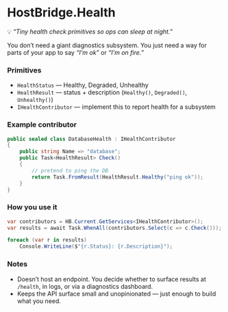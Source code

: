﻿# HostBridge.Health

💡 *“Tiny health check primitives so ops can sleep at night.”*

You don’t need a giant diagnostics subsystem. You just need a way for parts of your app to say *“I’m ok”* or *“I’m on fire.”*

### Primitives

* `HealthStatus` — Healthy, Degraded, Unhealthy
* `HealthResult` — status + description (`Healthy()`, `Degraded()`, `Unhealthy()`)
* `IHealthContributor` — implement this to report health for a subsystem

### Example contributor

```csharp
public sealed class DatabaseHealth : IHealthContributor
{
    public string Name => "database";
    public Task<HealthResult> Check()
    {
        // pretend to ping the DB
        return Task.FromResult(HealthResult.Healthy("ping ok"));
    }
}
```

### How you use it

```csharp
var contributors = HB.Current.GetServices<IHealthContributor>();
var results = await Task.WhenAll(contributors.Select(c => c.Check()));

foreach (var r in results)
    Console.WriteLine($"{r.Status}: {r.Description}");
```

### Notes

* Doesn’t host an endpoint. You decide whether to surface results at `/health`, in logs, or via a diagnostics dashboard.
* Keeps the API surface small and unopinionated — just enough to build what you need.

